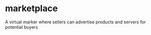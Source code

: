 # marketplace
A virtual marker where sellers can advertise products and servers for potential buyers

